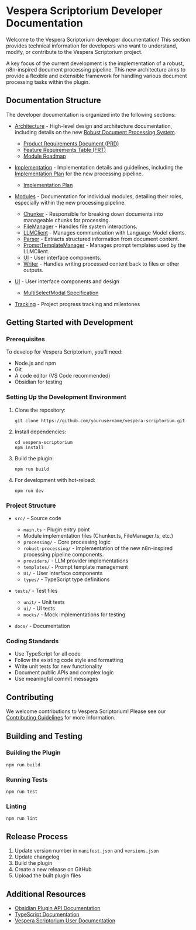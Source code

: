 # Vespera Scriptorium Developer Documentation

Welcome to the Vespera Scriptorium developer documentation! This section provides technical information for developers who want to understand, modify, or contribute to the Vespera Scriptorium project.

A key focus of the current development is the implementation of a robust, n8n-inspired document processing pipeline. This new architecture aims to provide a flexible and extensible framework for handling various document processing tasks within the plugin.

## Documentation Structure

The developer documentation is organized into the following sections:

- [Architecture](architecture/README.md) - High-level design and architecture documentation, including details on the new [Robust Document Processing System](architecture/RobustDocumentProcessingSystem.md).
  - [Product Requirements Document (PRD)](architecture/PRD.md)
  - [Feature Requirements Table (FRT)](architecture/FRT.md)
  - [Module Roadmap](architecture/Module-Roadmap.md)

- [Implementation](implementation/README.md) - Implementation details and guidelines, including the [Implementation Plan](implementation/ImplementationPlan.md) for the new processing pipeline.
  - [Implementation Plan](implementation/ImplementationPlan.md)

- [Modules](modules/README.md) - Documentation for individual modules, detailing their roles, especially within the new processing pipeline.
  - [Chunker](modules/Chunker.md) - Responsible for breaking down documents into manageable chunks for processing.
  - [FileManager](modules/FileManager.md) - Handles file system interactions.
  - [LLMClient](modules/LLMClient.md) - Manages communication with Language Model clients.
  - [Parser](modules/Parser.md) - Extracts structured information from document content.
  - [PromptTemplateManager](modules/PromptTemplateManager.md) - Manages prompt templates used by the LLMClient.
  - [UI](modules/UI.md) - User interface components.
  - [Writer](modules/Writer.md) - Handles writing processed content back to files or other outputs.

- [UI](ui/README.md) - User interface components and design
  - [MultiSelectModal Specification](ui/MultiSelectModal_spec.md)

- [Tracking](tracking/README.md) - Project progress tracking and milestones

## Getting Started with Development

### Prerequisites

To develop for Vespera Scriptorium, you'll need:

- Node.js and npm
- Git
- A code editor (VS Code recommended)
- Obsidian for testing

### Setting Up the Development Environment

1. Clone the repository:
   ```
   git clone https://github.com/yourusername/vespera-scriptorium.git
   ```

2. Install dependencies:
   ```
   cd vespera-scriptorium
   npm install
   ```

3. Build the plugin:
   ```
   npm run build
   ```

4. For development with hot-reload:
   ```
   npm run dev
   ```

### Project Structure

- `src/` - Source code
  - `main.ts` - Plugin entry point
  - Module implementation files (Chunker.ts, FileManager.ts, etc.)
  - `processing/` - Core processing logic
  - `robust-processing/` - Implementation of the new n8n-inspired processing pipeline components.
  - `providers/` - LLM provider implementations
  - `templates/` - Prompt template management
  - `UI/` - User interface components
  - `types/` - TypeScript type definitions

- `tests/` - Test files
  - `unit/` - Unit tests
  - `ui/` - UI tests
  - `mocks/` - Mock implementations for testing

- `docs/` - Documentation

### Coding Standards

- Use TypeScript for all code
- Follow the existing code style and formatting
- Write unit tests for new functionality
- Document public APIs and complex logic
- Use meaningful commit messages

## Contributing

We welcome contributions to Vespera Scriptorium! Please see our [Contributing Guidelines](https://github.com/yourusername/vespera-scriptorium/blob/main/CONTRIBUTING.md) for more information.

## Building and Testing

### Building the Plugin

```
npm run build
```

### Running Tests

```
npm run test
```

### Linting

```
npm run lint
```

## Release Process

1. Update version number in `manifest.json` and `versions.json`
2. Update changelog
3. Build the plugin
4. Create a new release on GitHub
5. Upload the built plugin files

## Additional Resources

- [Obsidian Plugin API Documentation](https://github.com/obsidianmd/obsidian-api)
- [TypeScript Documentation](https://www.typescriptlang.org/docs/)
- [Vespera Scriptorium User Documentation](../README.md)